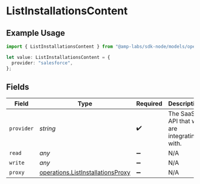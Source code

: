 # ListInstallationsContent

## Example Usage

```typescript
import { ListInstallationsContent } from "@amp-labs/sdk-node/models/operations";

let value: ListInstallationsContent = {
  provider: "salesforce",
};
```

## Fields

| Field                                                                                  | Type                                                                                   | Required                                                                               | Description                                                                            | Example                                                                                |
| -------------------------------------------------------------------------------------- | -------------------------------------------------------------------------------------- | -------------------------------------------------------------------------------------- | -------------------------------------------------------------------------------------- | -------------------------------------------------------------------------------------- |
| `provider`                                                                             | *string*                                                                               | :heavy_check_mark:                                                                     | The SaaS API that we are integrating with.                                             | salesforce                                                                             |
| `read`                                                                                 | *any*                                                                                  | :heavy_minus_sign:                                                                     | N/A                                                                                    |                                                                                        |
| `write`                                                                                | *any*                                                                                  | :heavy_minus_sign:                                                                     | N/A                                                                                    |                                                                                        |
| `proxy`                                                                                | [operations.ListInstallationsProxy](../../models/operations/listinstallationsproxy.md) | :heavy_minus_sign:                                                                     | N/A                                                                                    |                                                                                        |